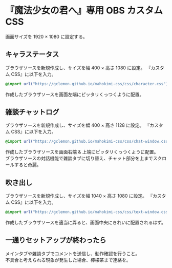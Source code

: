 # 『魔法少女の君へ』専用 OBS カスタム CSS

画面サイズを 1920 × 1080 に設定する。

## キャラステータス
ブラウザソースを新規作成し、サイズを幅 400 × 高さ 1080 に設定。
『カスタム CSS』に以下を入力。
```css
@import url("https://gclemon.github.io/mahokimi-css/css/character.css");
```
作成したブラウザソースを画面左端にピッタリくっつくように配置。

## 雑談チャットログ
ブラウザソースを新規作成し、サイズを幅 400 × 高さ 1128 に設定。
『カスタム CSS』に以下を入力。
```css
@import url("https://gclemon.github.io/mahokimi-css/css/chat-window.css");
```
作成したブラウザソースを画面右端 & 上端にピッタリくっつくように配置。  
ブラウザソースの対話機能で雑談タブに切り替え、チャット部分を上までスクロールすると奇麗。

## 吹き出し
ブラウザソースを新規作成し、サイズを幅 1040 × 高さ 1080 に設定。
『カスタム CSS』に以下を入力。
```css
@import url("https://gclemon.github.io/mahokimi-css/css/text-window.css");
```
作成したブラウザソースを適当に弄ると、画面中央にきれいに配置されるはず。

## 一通りセットアップが終わったら
メインタブや雑談タブでコメントを送信し、動作確認を行うこと。  
不具合と考えられる現象が発生した場合、檸檬茶まで連絡を。